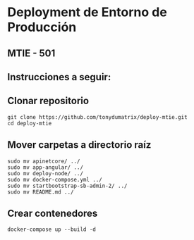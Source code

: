 # Deployment de Entorno de Producción

## MTIE - 501

## Instrucciones a seguir:

## Clonar repositorio
``` 
git clone https://github.com/tonydumatrix/deploy-mtie.git
cd deploy-mtie
```

## Mover carpetas a directorio raíz
```
sudo mv apinetcore/ ../
sudo mv app-angular/ ../
sudo mv deploy-node/ ../
sudo mv docker-compose.yml ../
sudo mv startbootstrap-sb-admin-2/ ../
sudo mv README.md ../
```


## Crear contenedores
```
docker-compose up --build -d
```